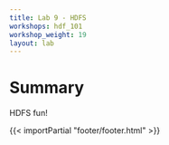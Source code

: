 ```yaml
---
title: Lab 9 - HDFS
workshops: hdf_101
workshop_weight: 19
layout: lab
---
```


# Summary
HDFS fun!

{{< importPartial "footer/footer.html" >}}
